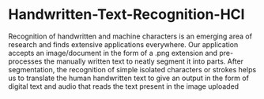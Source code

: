 # Handwritten-Text-Recognition-HCI
Recognition of handwritten and machine characters is an emerging area of research and finds extensive applications everywhere. Our application accepts an image/document in the form of a .png extension and pre-processes the manually written text to neatly segment it into parts. After segmentation, the recognition of simple isolated characters or strokes helps us to translate the human handwritten text to give an output in the form of digital text and audio that reads the text present in the image uploaded
